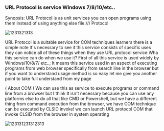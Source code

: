 ### URL Protocol is service Windows 7/8/10/etc..
Synopsis:
URL Protocol is as unit services you can open programs using them instead of using anything else file:/// Protocol

 ![1231321313](https://user-images.githubusercontent.com/25440152/47956386-4a606380-dfac-11e8-81a0-31e9c091e3ea.PNG)
 
URL Protocol is a suitable service for COM techniques learners there is a simple note It's necessary to see it
this service consists of specific uses they can notice all of these things when they use URL protocol service
Wha this service can do when we use it?
First of all this service is used widely by Windows/10/8/7/ etc..; It means this service used in an aspect of executing programs from web browser specifically from search line in the browser but if you want to understand usage method is so easy let me give you another point to take full understand from my page 

( About COM ) We can use this as service to execute programs or command line from a browser but I think It isn't necessary because you can use any platforms else to do all that like CMD or Powershell, but we have a different thing from command execution from the browser, we have COM technique can be executed by CLSID invoke! we can launch URL protocol COM that invoke CLSID from the browser in system operating

![123131231312313](https://user-images.githubusercontent.com/25440152/47956503-10905c80-dfae-11e8-91bd-200f5b2f99a1.PNG)

